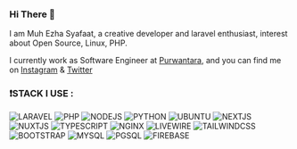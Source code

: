 ### Hi There 👋

I am Muh Ezha Syafaat, a creative developer and laravel enthusiast, interest about Open Source, Linux, PHP.

I currently work as Software Engineer at [Purwantara](https://purwantara.id), and you can find me on [Instagram](https://instagram.com/zhaasyft) & [Twitter](https://www.twitter.com/zhaasyft)

### ❗️STACK I USE :

![LARAVEL](https://img.shields.io/badge/-LARAVEL-%23FF2D20?style=for-the-badge&logo=laravel&logoColor=white)
![PHP](https://img.shields.io/badge/-PHP-%23777BB4?style=for-the-badge&logo=php&logoColor=white)
![NODEJS](https://img.shields.io/badge/-NODE.JS-%23405263?style=for-the-badge&logo=Node.js&logoColor=%23339933)
![PYTHON](https://img.shields.io/badge/-PYTHON-%233776AB?style=for-the-badge&logo=python&logoColor=yellow)
![UBUNTU](https://img.shields.io/badge/-UBUNTU-%23E95420?style=for-the-badge&logo=ubuntu&logoColor=white)
![NEXTJS](https://img.shields.io/badge/-NEXT.JS-%230082C9?style=for-the-badge&logo=Next.js&logoColor=white)
![NUXTJS](https://img.shields.io/badge/-NUXT.JS-%2300DC82?style=for-the-badge&logo=Nuxt.js&logoColor=white)
![TYPESCRIPT](https://img.shields.io/badge/-TYPESCRIPT-%23405263?style=for-the-badge&logo=TypeScript&logoColor=%233178C6)
![NGINX](https://img.shields.io/badge/-NGINX-%23009639?style=for-the-badge&logo=NGINX&logoColor=white)
![LIVEWIRE](https://img.shields.io/badge/-LIVEWIRE-%234E56A6?style=for-the-badge&logo=Livewire&logoColor=white)
![TAILWINDCSS](https://img.shields.io/badge/-TAILWINDCSS-%2306B6D4?style=for-the-badge&logo=TailwindCss&logoColor=white)
![BOOTSTRAP](https://img.shields.io/badge/-BOOTSTRAP-%237952B3?style=for-the-badge&logo=Bootstrap&logoColor=white)
![MYSQL](https://img.shields.io/badge/-MYSQL-%234479A1?style=for-the-badge&logo=MySQL&logoColor=white)
![PGSQL](https://img.shields.io/badge/-PostgreSQL-%234169E1?style=for-the-badge&logo=PostgreSQL&logoColor=white)
![FIREBASE](https://img.shields.io/badge/-FIREBASE-%23FFCA28?style=for-the-badge&logo=Firebase&logoColor=white)
